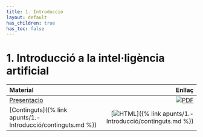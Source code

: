 ```yaml
---
title: 1. Introducció
layout: default
has_children: true
has_toc: false
---
```


# 1. Introducció a la intel·ligència artificial

| Material                                                     |                                                                                                                                  Enllaç |
|:-------------------------------------------------------------|----------------------------------------------------------------------------------------------------------------------------------------:|
| [Presentacio](1-introduccio.pdf)                             |        [![PDF](https://img.shields.io/badge/PDF-1.--introduccio.pdf-blue?logo=adobe-acrobat-reader&logoColor=white)](1-introduccio.pdf) |
| [Continguts]({% link apunts/1.-Introducció/continguts.md %}) | [![HTML](https://img.shields.io/badge/HTML-continguts-blue?logo=html5&logoColor=white)]({% link apunts/1.-Introducció/continguts.md %}) |


